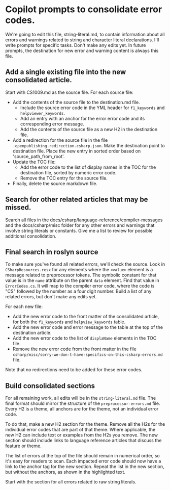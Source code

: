 # Copilot prompts to consolidate error codes.

We're going to edit this file, string-literal.md, to contain information about all errors and warnings related to string and character literal declarations. I'll write prompts for specific tasks. Don't make any edits yet. In future prompts, the destination for new error and warning content is always this file.


## Add a single existing file into the new consolidated article. 

Start with CS1009.md as the source file.
For each source file:

- Add the contents of the source file to the destination.md file.
  - Include the source error code in the YML header for `f1_keywords` and `helpviewer_keywords`.
  - Add an entry with an anchor for the error error code and its corresponding error message.
  - Add the contents of the source file as a new H2 in the destination file.
- Add a redirection for the source file in the file `.openpublishing.redirection.csharp.json`. Make the destination point to destination file. Place the new entry in sorted order based on 'source_path_from_root'.
- Update the TOC file:
  - Add the error code to the list of display names in the TOC for the destination file, sorted by numeric error code.
  - Remove the TOC entry for the source file.
- Finally, delete the source markdown file. 

## Search for other related articles that may be missed.

Search all files in the docs/csharp/language-reference/compiler-messages and the docs/csharp/misc folder for any other errors and warnings that involve string literals or constants. Give me a list to review for possible additional consolidation.

## Final search in roslyn source

To make sure you've found all related errors, we'll check the source.  Look in `CSharpResources.resx` for any elements where the `<value>` element is a message related to preprocessor tokens. The symbolic constant for that value is in the `name` attribute on the parent `data` element. Find that value in `ErrorCodes.cs`. It will map to the compiler error code, where the code is "CS" followed by the number as a four digit number. Build a list of any related errors, but don't make any edits yet.

For each new file:

- Add the new error code to the front matter of the consolidated article, for both the `f1_keywords` and `helpview_keywords` table.
- Add the new error code and error message to the table at the top of the destination article.
- Add the new error code to the list of `displaName` elements in the TOC file.
- Remove the new error code from the front matter in the file `csharp/misc/sorry-we-don-t-have-specifics-on-this-csharp-errors.md` file.

Note that no redirections need to be added for these error codes.

## Build consolidated sections

For all remaining work, all edits will be in the `string-literal.md` file. The final format should mirror the structure of the `preprocessor-errors.md` file. Every H2 is a theme, all anchors are for the theme, not an individual error code.

To do that, make a new H2 section for the theme. Remove all the H2s for the individual error codes that are part of that theme. Where applicable, the new H2 can include text or examples from the H2s you remove. The new section should include links to language reference articles that discuss the feature or theme.

The list of errors at the top of the file should remain in numerical order, so it's easy for readers to scan. Each impacted error code should now have a link to the anchor tag for the new section. Repeat the list in the new section, but without the anchors, as shown in the highlighted text.

Start with the section for all errors related to raw string literals.
